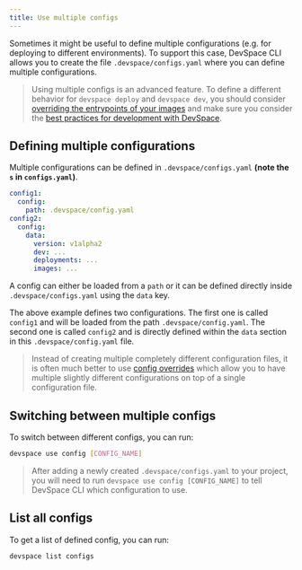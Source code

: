 ```yaml
---
title: Use multiple configs
---
```


Sometimes it might be useful to define multiple configurations (e.g. for deploying to different environments). To support this case, DevSpace CLI allows you to create the file `.devspace/configs.yaml` where you can define multiple configurations.

> Using multiple configs is an advanced feature. To define a different behavior for `devspace deploy` and `devspace dev`, you should consider [overriding the entrypoints of your images](/docs/cli/development/entrypoint-overrides) and make sure you consider the [best practices for development with DevSpace](/docs/cli/development/best-practices).

## Defining multiple configurations
Multiple configurations can be defined in `.devspace/configs.yaml` **(note the `s` in `configs.yaml`)**.
```yaml
config1:
  config:
    path: .devspace/config.yaml
config2:
  config:
    data:
      version: v1alpha2
      dev: ...
      deployments: ...
      images: ...
```
A config can either be loaded from a `path` or it can be defined directly inside `.devspace/configs.yaml` using the `data` key.

The above example defines two configurations. The first one is called `config1` and will be loaded from the path `.devspace/config.yaml`. The second one is called `config2` and is directly defined within the `data` section in this `.devspace/config.yaml` file.

> Instead of creating multiple completely different configuration files, it is often much better to use [config overrides](/docs/cli/configuration/overrides) which allow you to have multiple slightly different configurations on top of a single configuration file.

## Switching between multiple configs
To switch between different configs, you can run:
```bash
devspace use config [CONFIG_NAME]
```

> After adding a newly created `.devspace/configs.yaml` to your project, you will need to run `devspace use config [CONFIG_NAME]` to tell DevSpace CLI which configuration to use.

## List all configs
To get a list of defined config, you can run:
```bash
devspace list configs
```
